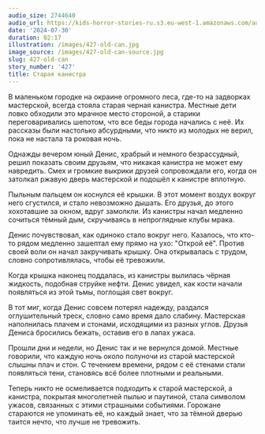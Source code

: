 ```yaml
---
audio_size: 2744640
audio_url: https://kids-horror-stories-ru.s3.eu-west-1.amazonaws.com/audio/427-old-can.mp3
date: '2024-07-30'
duration: 02:17
illustration: /images/427-old-can.jpg
image_source: /images/427-old-can-source.jpg
slug: 427-old-can
story_number: '427'
title: Старая канистра
---
```


В маленьком городке на окраине огромного леса, где-то на задворках мастерской, всегда стояла старая черная канистра. Местные дети ловко обходили это мрачное место стороной, а старики переговаривались шепотом, что все беды города начались с неё. Их рассказы были настолько абсурдными, что никто из молодых не верил, пока не настала та роковая ночь.

Однажды вечером юный Денис, храбрый и немного безрассудный, решил показать своим друзьям, что никакая канистра не может ему навредить. Смех и громкие выкрики друзей сопровождали его, когда он затолкал ржавую дверь мастерской и подошёл к канистре вплотную.

Пыльным пальцем он коснулся её крышки. В этот момент воздух вокруг него сгустился, и стало невозможно дышать. Его друзья, до этого хохотавшие за окном, вдруг замолкли. Из канистры начал медленно сочиться тёмный дым, скручиваясь в непроглядные клубы мрака.

Денис почувствовал, как одиноко стало вокруг него. Казалось, что кто-то рядом медленно зашептал ему прямо на ухо: "Открой её". Против своей воли он начал закручивать крышку. Она открывалась с трудом, словно сопротивлялась, чтобы её тревожили.

Когда крышка наконец поддалась, из канистры вылилась чёрная жидкость, подобная струйке нефти. Денис увидел, как кости начали появляться из этой тьмы, поглощая свет вокруг.

В тот миг, когда Денис совсем потерял надежду, раздался оглушительный треск, словно само время дало слабину. Мастерская наполнилась плачем и стонами, исходящими из разных углов. Друзья Дениса бросились бежать, оставив его в лапах ужаса.

Прошли дни и недели, но Денис так и не вернулся домой. Местные говорили, что каждую ночь около полуночи из старой мастерской слышны плач и стон. С течением времени, рядом с её стенами стали появляться тени, становясь всё более плотными и реальными.

Теперь никто не осмеливается подходить к старой мастерской, а канистра, покрытая многолетней пылью и паутиной, стала символом ужасов, связанных с этими страшными событиями. Горожане стараются не упоминать её, но каждый знает, что за тёмной дверью таится нечто, что лучше не тревожить.